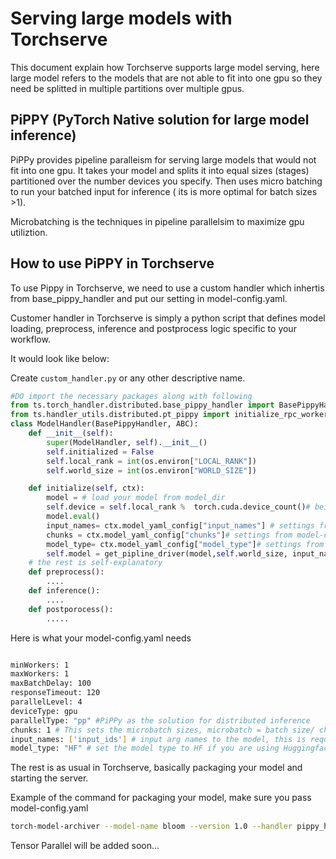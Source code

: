 # Serving large models with Torchserve

This document explain how Torchserve supports large model serving, here large model refers to the models that are not able to fit into one gpu so they need be splitted in multiple partitions over multiple gpus. 

## PiPPY (PyTorch Native solution for large model inference)

PiPPy provides pipeline paralleism for serving large models that would not fit into one gpu. It takes your model and splits it into equal sizes (stages) partitioned over the number devices you specify. Then uses micro batching to run your batched input for inference ( its is more optimal for batch sizes >1).

Microbatching is the techniques in pipeline parallelsim to maximize gpu utiliztion. 

## How to use PiPPY in Torchserve

To use Pippy in Torchserve, we need to use a custom handler which inhertis from base_pippy_handler and put our setting in model-config.yaml.

Customer handler in Torchserve is simply a python script that defines model loading, preprocess, inference and postprocess logic specific to your workflow.

It would look like below:

Create `custom_handler.py` or any other descriptive name.

```python
#DO import the necessary packages along with following
from ts.torch_handler.distributed.base_pippy_handler import BasePippyHandler
from ts.handler_utils.distributed.pt_pippy import initialize_rpc_workers, get_pipline_driver
class ModelHandler(BasePippyHandler, ABC):
    def __init__(self):
        super(ModelHandler, self).__init__()
        self.initialized = False
        self.local_rank = int(os.environ["LOCAL_RANK"])
        self.world_size = int(os.environ["WORLD_SIZE"])

    def initialize(self, ctx): 
        model = # load your model from model_dir
        self.device = self.local_rank %  torch.cuda.device_count()# being used to move model inputs to (sel.device)
        model.eval()
        input_names= ctx.model_yaml_config["input_names"] # settings from model-config.yaml explained below
        chunks = ctx.model_yaml_config["chunks"]# settings from model-config.yaml explained below
        model_type= ctx.model_yaml_config["model_type"]# settings from model-config.yaml explained below
        self.model = get_pipline_driver(model,self.world_size, input_names, model_type, chunks)
    # the rest is self-explanatory
    def preprocess():
        ....
    def inference():
        ....
    def postporocess():
        .....
```

Here is what your model-config.yaml needs

```bash

minWorkers: 1
maxWorkers: 1
maxBatchDelay: 100
responseTimeout: 120
parallelLevel: 4
deviceType: gpu
parallelType: "pp" #PiPPy as the solution for distributed inference
chunks: 1 # This sets the microbatch sizes, microbatch = batch size/ chunks
input_names: ['input_ids'] # input arg names to the model, this is required for FX tracing
model_type: "HF" # set the model type to HF if you are using Huggingface model other wise leave it blank or any other model you use.

```

The rest is as usual in Torchserve, basically packaging your model and starting the server.

Example of the command for packaging your model, make sure you pass model-config.yaml

```bash
torch-model-archiver --model-name bloom --version 1.0 --handler pippy_handler.py --extra-files model.zip,setup_config.json -r requirements.txt --config-file model-config.yaml
```

Tensor Parallel will be added soon...
